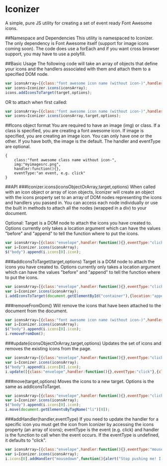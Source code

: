 Iconizer
========

A simple, pure JS utility for creating a set of event ready Font Awesome icons. 

##Namespace and Dependencies
This utility is namespaced to Iconizer. The only dependency is Font Awesome itself (support for image icons coming soon). The code does use a forEach and if you want cross browser support, you may have to use a polyfill.

##Basic Usage
The following code will take an array of objects that define your icons and the handlers associated with them and attach them to a specified DOM node.
```javascript
var iconsArray=[{class:"font awesome icon name (without icon-)",handler:myFunction,eventType:"click"}];
var icons=Iconizer.icons(iconsArray);
icons.addIconsToTarget(target,options);
```
OR to attach when first called:

```javascript
var iconsArray=[{class:"font awesome icon name (without icon-)",handler:myFunction,eventType:"click"}];
var icons=Iconizer.icons(iconsArray,target,options);
```
##Icons object format
You are required to have an image (img) or class. If a class is specified, you are creating a font awesome icon. If image is specified, you are creating an image icon. You can only have one or the other. If you have both, the image is the default. The handler and eventType are optional. 
	
	{
		class:"font awesome class name without icon-",
		img:"myimagesrc.png",
	 	handler:function(){},
	 	eventType:"an event, e.g. click"
	}

##API
###Iconizer.icons(iconsObjectOrArray,target,options)
When called with an icon object or array of icon objects, Iconizer will create an object with the icons property set to an array of DOM nodes representing the icons and handlers you passed in. You can access each node individually or use the built in methods to attach all the nodes (wrapped in a div) to your document. 

Optional:
Target is a DOM node to attach the icons you have created to. Options currently only takes a location argument which can have the values "before" and "append" to tell the function where to put the icons.

```javascript
var iconsArray=[{class:"envelope",handler:function(){},eventType:"click"}];
var i=Iconizer.icons(iconsArray);
$("body").append(i.icons[0].icon);
```

###addIconsToTarget(target,options)
Target is a DOM node to attach the icons you have created to. Options currently only takes a location argument which can have the values "before" and "append" to tell the function where to put the icons.
```javascript
var iconsArray=[{class:"envelope",handler:function(){},eventType:"click"}];
var i=Iconizer.icons(iconsArray);
i.addIconsToTarget(document.getElementById("container"),{location:"append"});
```

###removeFromDom()
Will remove the icons that have been attached to the document from the document. 
```javascript
var iconsArray=[{class:"font awesome icon name (without icon-)",handler:myFunction,eventType:"click"}];
var i=Iconizer.icons(iconsArray);
$("body").append(i.icons[0].icon);
i.removeFromDom();
```

###update(iconsObjectOrArray,target,options)
Updates the set of icons and removes the existing icons from the page.
```javascript
var iconsArray=[{class:"envelope",handler:function(){},eventType:"click"}];
var i=Iconizer.icons(iconsArray);
$("body").append(i.icons[0].icon);
i.update([{class:"envelope",handler:function(){},eventType:"click"},{class:"android",handler:function(){},eventType:"click"}],document.getElementsByTagName("body")[0]);
```
###move(target,options)
Moves the icons to a new target. Options is the same as addIconsToTarget.
```javascript
var iconsArray=[{class:"envelope",handler:function(){},eventType:"click"}];
var i=Iconizer.icons(iconsArray);
$("body").append(i.icons[0].icon);
i.move(document.getElementsByTagName("li")[0]);
```
###addHandler(handler,eventType)
If you need to update the handler for a specific icon you must get the icon from Iconizer by accessing the icons property (an array of icons);
eventType is the event (e.g. click) and handler is the function to call when the event occurs. If the eventType is undefined, it defaults to "click".
```javascript
var iconsArray=[{class:"envelope",handler:function(){},eventType:"mouseover"}];
var i=Iconizer.icons(iconsArray);
i.icons[0].addHandler("mousedown",function(){alert("Stop pushing me! I don't want to wake up yet.");});
```